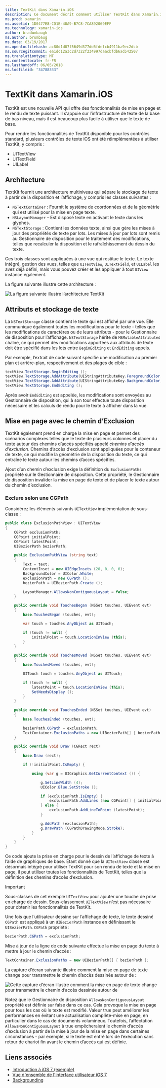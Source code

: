 ```yaml
---
title: TextKit dans Xamarin.iOS
description: Ce document décrit comment utiliser TextKit dans Xamarin.iOS. TextKit fournit des fonctionnalités de mise en page et le rendu de texte puissant.
ms.prod: xamarin
ms.assetid: 1D0477E8-CD1E-48A9-B7C8-7CA892069EFF
ms.technology: xamarin-ios
author: bradumbaugh
ms.author: brumbaug
ms.date: 03/19/2017
ms.openlocfilehash: ac80d1d07f5649d377dd6fdefcb4911ba9ec2dcb
ms.sourcegitcommit: ea1dc12a3c2d7322f234997daacbfdb6ad542507
ms.translationtype: MT
ms.contentlocale: fr-FR
ms.lasthandoff: 06/05/2018
ms.locfileid: "34788333"
---
```

# <a name="textkit-in-xamarinios"></a>TextKit dans Xamarin.iOS

TextKit est une nouvelle API qui offre des fonctionnalités de mise en page et le rendu de texte puissant. Il s’appuie sur l’infrastructure de texte de la base de bas niveau, mais il est beaucoup plus facile à utiliser que le texte de base.

Pour rendre les fonctionnalités de TextKit disponible pour les contrôles standard, plusieurs contrôles de texte iOS ont été réimplémentées à utiliser TextKit, y compris :

-  UITextView
-  UITextField
-  UILabel

## <a name="architecture"></a>Architecture

TextKit fournit une architecture multiniveau qui sépare le stockage de texte à partir de la disposition et l’affichage, y compris les classes suivantes :

-  `NSTextContainer` : Fournit le système de coordonnées et de la géométrie qui est utilisé pour la mise en page texte.
-  `NSLayoutManager` – Est disposé texte en activant le texte dans les glyphes. 
-  `NSTextStorage` : Contient les données texte, ainsi que gère les mises à jour des propriétés de texte par lots. Les mises à jour par lots sont remis au Gestionnaire de disposition pour le traitement des modifications, telles que recalculer la disposition et le rafraîchissement du dessin du texte.


Ces trois classes sont appliquées à une vue qui restitue le texte. Le texte intégré, gestion des vues, telles que `UITextView`, `UITextField`, et `UILabel` les avez déjà défini, mais vous pouvez créer et les appliquer à tout `UIView` instance également.

La figure suivante illustre cette architecture :

 ![](textkit-images/textkitarch.png "La figure suivante illustre l’architecture TextKit")

## <a name="text-storage-and-attributes"></a>Attributs et stockage de texte

La `NSTextStorage` classe contient le texte qui est affiché par une vue. Elle communique également toutes les modifications pour le texte - telles que les modifications de caractères ou de leurs attributs - pour le Gestionnaire de disposition pour l’affichage. `NSTextStorage` hérite de `MSMutableAttributed` chaîne, ce qui permet des modifications apportées aux attributs de texte doit être spécifié dans les lots entre `BeginEditing` et `EndEditing` appels.

Par exemple, l’extrait de code suivant spécifie une modification au premier plan et arrière-plan, respectivement et des plages de cible :

```csharp
textView.TextStorage.BeginEditing ();
textView.TextStorage.AddAttribute(UIStringAttributeKey.ForegroundColor, UIColor.Green, new NSRange(200, 400));
textView.TextStorage.AddAttribute(UIStringAttributeKey.BackgroundColor, UIColor.Black, new NSRange(210, 300));
textView.TextStorage.EndEditing ();
```

Après avoir `EndEditing` est appelée, les modifications sont envoyées au Gestionnaire de disposition, qui à son tour effectue toute disposition nécessaire et les calculs de rendu pour le texte à afficher dans la vue.

## <a name="layout-with-exclusion-path"></a>Mise en page avec le chemin d’Exclusion

TextKit également prend en charge la mise en page et permet des scénarios complexes telles que le texte de plusieurs colonnes et placer du texte autour des chemins d’accès spécifiés appelé *chemins d’accès d’exclusion*. Chemins d’accès d’exclusion sont appliquées pour le conteneur de texte, ce qui modifie la géométrie de la disposition du texte, ce qui entraîne le texte autour les chemins d’accès spécifiés.

Ajout d’un chemin d’exclusion exige la définition du `ExclusionPaths` propriété sur le Gestionnaire de disposition. Cette propriété, le Gestionnaire de disposition invalider la mise en page de texte et de placer le texte autour du chemin d’exclusion.

### <a name="exclusion-based-on-a-cgpath"></a>Exclure selon une CGPath

Considérez les éléments suivants `UITextView` implémentation de sous-classe :

```csharp
public class ExclusionPathView : UITextView
{
    CGPath exclusionPath;
    CGPoint initialPoint;
    CGPoint latestPoint;
    UIBezierPath bezierPath;

    public ExclusionPathView (string text)
    {
        Text = text;
        ContentInset = new UIEdgeInsets (20, 0, 0, 0);
        BackgroundColor = UIColor.White;
        exclusionPath = new CGPath ();
        bezierPath = UIBezierPath.Create ();

        LayoutManager.AllowsNonContiguousLayout = false;
    }

    public override void TouchesBegan (NSSet touches, UIEvent evt)
    {
        base.TouchesBegan (touches, evt);

        var touch = touches.AnyObject as UITouch;

        if (touch != null) {
            initialPoint = touch.LocationInView (this);
        }
    }

    public override void TouchesMoved (NSSet touches, UIEvent evt)
    {
        base.TouchesMoved (touches, evt);

        UITouch touch = touches.AnyObject as UITouch;

        if (touch != null) {
            latestPoint = touch.LocationInView (this);
            SetNeedsDisplay ();
        }
    }

    public override void TouchesEnded (NSSet touches, UIEvent evt)
    {
        base.TouchesEnded (touches, evt);

        bezierPath.CGPath = exclusionPath;
        TextContainer.ExclusionPaths = new UIBezierPath[] { bezierPath };
    }

    public override void Draw (CGRect rect)
    {
        base.Draw (rect);

        if (!initialPoint.IsEmpty) {

            using (var g = UIGraphics.GetCurrentContext ()) {

                g.SetLineWidth (4);
                UIColor.Blue.SetStroke ();

                if (exclusionPath.IsEmpty) {
                    exclusionPath.AddLines (new CGPoint[] { initialPoint, latestPoint });
                } else {
                    exclusionPath.AddLineToPoint (latestPoint);
                }

                g.AddPath (exclusionPath);
                g.DrawPath (CGPathDrawingMode.Stroke);
            }
        }
    }
}
```

Ce code ajoute la prise en charge pour le dessin de l’affichage de texte à l’aide de graphiques de base. Étant donné que la `UITextView` classe est désormais intégré pour utiliser TextKit pour son rendu de texte et la mise en page, il peut utiliser toutes les fonctionnalités de TextKit, telles que la définition des chemins d’accès d’exclusion.

> [!IMPORTANT]
> Sous-classes de cet exemple `UITextView` pour ajouter une touche de prise en charge de dessin. Sous-classement `UITextView` n’est pas nécessaire pour obtenir les fonctionnalités de TextKit.



Une fois que l’utilisateur dessine sur l’affichage de texte, le texte dessiné `CGPath` est appliqué à un `UIBezierPath` instance en définissant le `UIBezierPath.CGPath` propriété :

```csharp
bezierPath.CGPath = exclusionPath;
```

Mise à jour de la ligne de code suivante effectue la mise en page du texte à mettre à jour le chemin d’accès :

```csharp
TextContainer.ExclusionPaths = new UIBezierPath[] { bezierPath };
```

La capture d’écran suivante illustre comment la mise en page de texte change pour transmettre le chemin d’accès dessinée autour de :

<!-- ![](textkit-images/exclusionpath1.png "This screenshot illustrates how the text layout changes to flow around the drawn path")--> 
![](textkit-images/exclusionpath2.png "Cette capture d’écran illustre comment la mise en page de texte change pour transmettre le chemin d’accès dessinée autour de")

Notez que le Gestionnaire de disposition `AllowsNonContiguousLayout` propriété est définie sur false dans ce cas. Cela provoque la mise en page pour tous les cas où le texte est modifié. Valeur true peut améliorer les performances en évitant une actualisation complète-mise en page, en particulier dans le cas de documents volumineux. Toutefois, l’affectation `AllowsNonContiguousLayout` à true empêcheraient le chemin d’accès d’exclusion à partir de la mise à jour de la mise en page dans certaines circonstances - par exemple, si le texte est entré lors de l’exécution sans retour de chariot fin avant le chemin d’accès qui est définie.


## <a name="related-links"></a>Liens associés

- [Introduction à iOS 7 (exemple)](https://developer.xamarin.com/samples/monotouch/IntroToiOS7)
- [Vue d'ensemble de l'interface utilisateur iOS 7](~/ios/platform/introduction-to-ios7/ios7-ui.md)
- [Backgrounding](~/ios/app-fundamentals/backgrounding/index.md)
